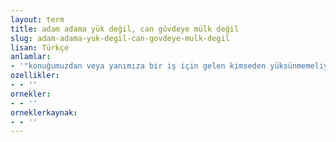 ```yaml
---
layout: term
title: adam adama yük değil, can gövdeye mülk değil
slug: adam-adama-yuk-degil-can-govdeye-mulk-degil
lisan: Türkçe
anlamlar:
- '"konuğumuzdan veya yanımıza bir iş için gelen kimseden yüksünmemeliyiz çünkü onlar yanımızda sürekli olarak kalmazlar" anlamında kullanılan bir söz'
ozellikler:
- - ''
ornekler:
- - ''
orneklerkaynak:
- - ''
---
```

